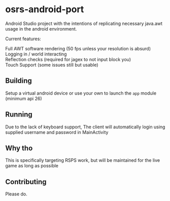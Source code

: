 # osrs-android-port  
Android Studio project with the intentions of replicating necessary java.awt usage in the android environment.  
  
Current features:  
  
Full AWT software rendering (50 fps unless your resolution is absurd)  
Logging in / world interacting  
Reflection checks (required for jagex to not input block you)  
Touch Support (some issues still but usable)  
  
## Building  
  
Setup a virtual android device or use your own to launch the ```app``` module  
(minimum api 26)  
  
## Running
  
Due to the lack of keyboard support, The client will automatically login using supplied username and password in MainActivity
  
## Why tho  
  
This is specifically targeting RSPS work, but will be maintained for the live game as long as possible  
  
## Contributing  
  
Please do.
